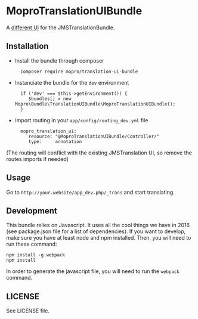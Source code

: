 # MoproTranslationUIBundle

A [different UI](https://twitter.com/de_la_tech/status/696777702645309440) for the JMSTranslationBundle.

## Installation

- Install the bundle through composer

		composer require mopro/translation-ui-bundle

- Instanciate the bundle for the `dev` environment

	 	if ('dev' === $this->getEnvironment()) {
           $bundles[] = new Mopro\Bundle\TranslationUIBundle\MoproTranslationUIBundle();
    	}

- Import routing in your `app/config/routing_dev.yml` file

    	mopro_translation_ui:
           resource: "@MoproTranslationUIBundle/Controller/"
           type:     annotation

(The routing will conflict with the existing JMSTranslation UI, so remove the routes imports if needed)

## Usage

Go to `http://your.website/app_dev.php/_trans` and start translating.

## Development

This bundle relies on Javascript. It uses all the cool things we have in 2016
(see package.json file for a list of dependencies). If you want to develop,
make sure you have at least node and npm installed. Then, you will need to run these command:

    npm install -g webpack
    npm install

In order to generate the javascript file, you will need to run the `webpack` command.

## LICENSE

See LICENSE file.
